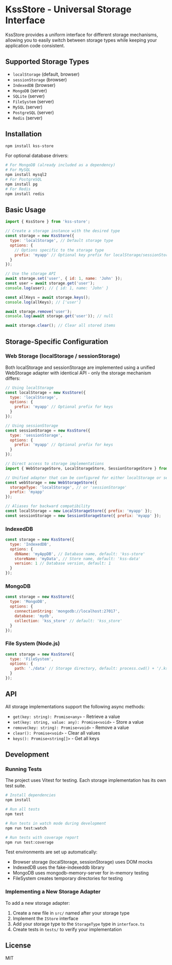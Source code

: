 # KssStore - Universal Storage Interface

KssStore provides a uniform interface for different storage mechanisms, allowing you to easily switch between storage types while keeping your application code consistent.

## Supported Storage Types

- `localStorage` (default, browser)
- `sessionStorage` (browser)
- `IndexedDB` (browser)
- `MongoDB` (server)
- `SQLite` (server)
- `FileSystem` (server)
- `MySQL` (server)
- `PostgreSQL` (server)
- `Redis` (server)

## Installation

```bash
npm install kss-store
```

For optional database drivers:

```bash
# For MongoDB (already included as a dependency)
# For MySQL
npm install mysql2
# For PostgreSQL
npm install pg
# For Redis
npm install redis
```

## Basic Usage

```javascript
import { KssStore } from 'kss-store';

// Create a storage instance with the desired type
const storage = new KssStore({
  type: 'localStorage', // Default storage type
  options: {
    // Options specific to the storage type
    prefix: 'myapp' // Optional key prefix for localStorage/sessionStorage
  }
});

// Use the storage API
await storage.set('user', { id: 1, name: 'John' });
const user = await storage.get('user');
console.log(user); // { id: 1, name: 'John' }

const allKeys = await storage.keys();
console.log(allKeys); // ['user']

await storage.remove('user');
console.log(await storage.get('user')); // null

await storage.clear(); // Clear all stored items
```

## Storage-Specific Configuration

### Web Storage (localStorage / sessionStorage)

Both localStorage and sessionStorage are implemented using a unified WebStorage adapter with identical API - only the storage mechanism differs:

```javascript
// Using localStorage
const localStorage = new KssStore({
  type: 'localStorage',
  options: {
    prefix: 'myapp' // Optional prefix for keys
  }
});

// Using sessionStorage
const sessionStorage = new KssStore({
  type: 'sessionStorage',
  options: {
    prefix: 'myapp' // Optional prefix for keys
  }
});

// Direct access to storage implementations
import { WebStorageStore, LocalStorageStore, SessionStorageStore } from 'kss-store';

// Unified adapter that can be configured for either localStorage or sessionStorage
const webStorage = new WebStorageStore({ 
  storageType: 'localStorage', // or 'sessionStorage'
  prefix: 'myapp'
});

// Aliases for backward compatibility
const localStorage = new LocalStorageStore({ prefix: 'myapp' });
const sessionStorage = new SessionStorageStore({ prefix: 'myapp' });
```

### IndexedDB

```javascript
const storage = new KssStore({
  type: 'IndexedDB',
  options: {
    dbName: 'myAppDB', // Database name, default: 'kss-store'
    storeName: 'myData', // Store name, default: 'kss-data'
    version: 1 // Database version, default: 1
  }
});
```

### MongoDB

```javascript
const storage = new KssStore({
  type: 'MongoDB',
  options: {
    connectionString: 'mongodb://localhost:27017',
    database: 'mydb',
    collection: 'kss_store' // default: 'kss_store'
  }
});
```

### File System (Node.js)

```javascript
const storage = new KssStore({
  type: 'FileSystem',
  options: {
    path: './data' // Storage directory, default: process.cwd() + '/.kss-store'
  }
});
```

## API

All storage implementations support the following async methods:

- `get(key: string): Promise<any>` - Retrieve a value
- `set(key: string, value: any): Promise<void>` - Store a value
- `remove(key: string): Promise<void>` - Remove a value
- `clear(): Promise<void>` - Clear all values
- `keys(): Promise<string[]>` - Get all keys

## Development

### Running Tests

The project uses Vitest for testing. Each storage implementation has its own test suite.

```bash
# Install dependencies
npm install

# Run all tests
npm test

# Run tests in watch mode during development
npm run test:watch

# Run tests with coverage report
npm run test:coverage
```

Test environments are set up automatically:
- Browser storage (localStorage, sessionStorage) uses DOM mocks
- IndexedDB uses the fake-indexeddb library
- MongoDB uses mongodb-memory-server for in-memory testing
- FileSystem creates temporary directories for testing

### Implementing a New Storage Adapter

To add a new storage adapter:

1. Create a new file in `src/` named after your storage type
2. Implement the `IStore` interface
3. Add your storage type to the `StorageType` type in `interface.ts`
4. Create tests in `tests/` to verify your implementation

## License

MIT
